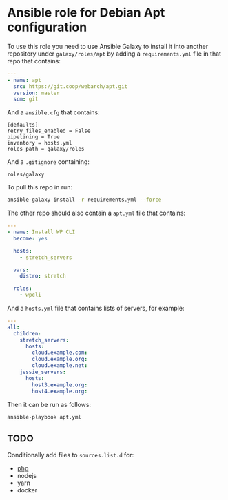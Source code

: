 # Ansible role for Debian Apt configuration

To use this role you need to use Ansible Galaxy to install it into another repository under `galaxy/roles/apt` by adding a `requirements.yml` file in that repo that contains:

```yml
---
- name: apt
  src: https://git.coop/webarch/apt.git
  version: master
  scm: git
```

And a `ansible.cfg` that contains:

```
[defaults]
retry_files_enabled = False
pipelining = True
inventory = hosts.yml
roles_path = galaxy/roles

```

And a `.gitignore` containing:

```
roles/galaxy
```

To pull this repo in run:

```bash
ansible-galaxy install -r requirements.yml --force 
```

The other repo should also contain a `apt.yml` file that contains:

```yml
---
- name: Install WP CLI
  become: yes

  hosts:
    - stretch_servers

  vars:
    distro: stretch

  roles:
    - wpcli
```

And a `hosts.yml` file that contains lists of servers, for example:

```yml
---
all:
  children:
    stretch_servers:
      hosts:
        cloud.example.com:
        cloud.example.org:
        cloud.example.net:
    jessie_servers:
      hosts:
        host3.example.org:
        host4.example.org:
```

Then it can be run as follows:

```bash
ansible-playbook apt.yml 
```

## TODO

Conditionally add files to `sources.list.d` for:

* [php](https://deb.webarch.net/)
* nodejs
* yarn
* docker
